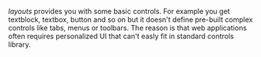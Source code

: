 *layouts* provides you with some basic controls. For example you get textblock, textbox, button and so on but it doesn't define pre-built complex controls like tabs, menus or toolbars. The reason is that web applications often requires personalized UI that can't easly fit in standard controls library.

